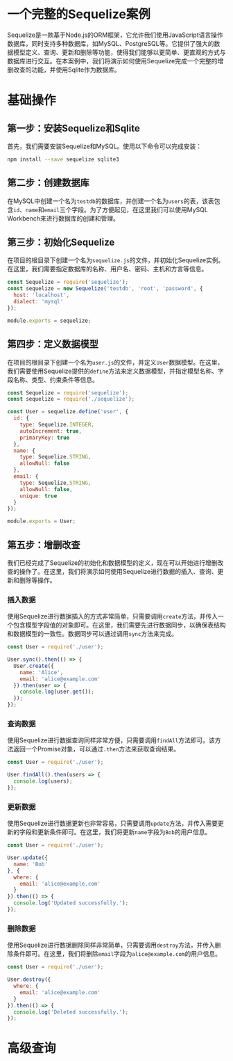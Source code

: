 # 一个完整的Sequelize案例

Sequelize是一款基于Node.js的ORM框架，它允许我们使用JavaScript语言操作数据库，同时支持多种数据库，如MySQL、PostgreSQL等。它提供了强大的数据模型定义、查询、更新和删除等功能，使得我们能够以更简单、更直观的方式与数据库进行交互。在本案例中，我们将演示如何使用Sequelize完成一个完整的增删改查的功能，并使用Sqlite作为数据库。

# 基础操作

## 第一步：安装Sequelize和Sqlite

首先，我们需要安装Sequelize和MySQL。使用以下命令可以完成安装：

```bash
npm install --save sequelize sqlite3
```

## 第二步：创建数据库

在MySQL中创建一个名为`testdb`的数据库，并创建一个名为`users`的表，该表包含`id`、`name`和`email`三个字段。为了方便起见，在这里我们可以使用MySQL Workbench来进行数据库的创建和管理。

## 第三步：初始化Sequelize

在项目的根目录下创建一个名为`sequelize.js`的文件，并初始化Sequelize实例。在这里，我们需要指定数据库的名称、用户名、密码、主机和方言等信息。

```jsx
const Sequelize = require('sequelize');
const sequelize = new Sequelize('testdb', 'root', 'password', {
  host: 'localhost',
  dialect: 'mysql'
});

module.exports = sequelize;

```

## 第四步：定义数据模型

在项目的根目录下创建一个名为`user.js`的文件，并定义`User`数据模型。在这里，我们需要使用Sequelize提供的`define`方法来定义数据模型，并指定模型名称、字段名称、类型、约束条件等信息。

```jsx
const Sequelize = require('sequelize');
const sequelize = require('./sequelize');

const User = sequelize.define('user', {
  id: {
    type: Sequelize.INTEGER,
    autoIncrement: true,
    primaryKey: true
  },
  name: {
    type: Sequelize.STRING,
    allowNull: false
  },
  email: {
    type: Sequelize.STRING,
    allowNull: false,
    unique: true
  }
});

module.exports = User;

```

## 第五步：增删改查

我们已经完成了Sequelize的初始化和数据模型的定义，现在可以开始进行增删改查的操作了。在这里，我们将演示如何使用Sequelize进行数据的插入、查询、更新和删除等操作。

### 插入数据

使用Sequelize进行数据插入的方式非常简单，只需要调用`create`方法，并传入一个包含模型字段值的对象即可。在这里，我们需要先进行数据同步，以确保表结构和数据模型的一致性。数据同步可以通过调用`sync`方法来完成。

```jsx
const User = require('./user');

User.sync().then(() => {
  User.create({
    name: 'Alice',
    email: 'alice@example.com'
  }).then(user => {
    console.log(user.get());
  });
});

```

### 查询数据

使用Sequelize进行数据查询同样非常方便，只需要调用`findAll`方法即可。该方法返回一个Promise对象，可以通过`.then`方法来获取查询结果。

```jsx
const User = require('./user');

User.findAll().then(users => {
  console.log(users);
});

```

### 更新数据

使用Sequelize进行数据更新也非常容易，只需要调用`update`方法，并传入需要更新的字段和更新条件即可。在这里，我们将更新`name`字段为`Bob`的用户信息。

```jsx
const User = require('./user');

User.update({
  name: 'Bob'
}, {
  where: {
    email: 'alice@example.com'
  }
}).then(() => {
  console.log('Updated successfully.');
});

```

### 删除数据

使用Sequelize进行数据删除同样非常简单，只需要调用`destroy`方法，并传入删除条件即可。在这里，我们将删除`email`字段为`alice@example.com`的用户信息。

```jsx
const User = require('./user');

User.destroy({
  where: {
    email: 'alice@example.com'
  }
}).then(() => {
  console.log('Deleted successfully.');
});

```

# 高级查询